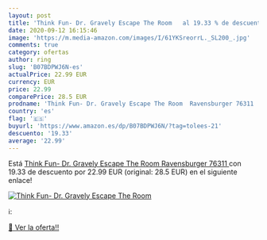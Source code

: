 ```yaml
---
layout: post
title: 'Think Fun- Dr. Gravely Escape The Room   al 19.33 % de descuento'
date: 2020-09-12 16:15:46
image: 'https://m.media-amazon.com/images/I/61YKSreorrL._SL200_.jpg'
comments: true
category: ofertas
author: ring
slug: 'B07BDPWJ6N-es'
actualPrice: 22.99 EUR
currency: EUR
price: 22.99
comparePrice: 28.5 EUR
prodname: 'Think Fun- Dr. Gravely Escape The Room  Ravensburger 76311 '
country: 'es'
flag: '🇪🇸'
buyurl: 'https://www.amazon.es/dp/B07BDPWJ6N/?tag=tolees-21'
descuento: '19.33'
average: '22.99'
---
```


Está [Think Fun- Dr. Gravely Escape The Room  Ravensburger 76311 ](https://www.amazon.es/dp/B07BDPWJ6N/?tag=tolees-21) con 19.33 de descuento por 22.99 EUR (original: 28.5 EUR) en el siguiente enlace!

[![Think Fun- Dr. Gravely Escape The Room  ](https://m.media-amazon.com/images/I/61YKSreorrL._SL200_.jpg)](https://www.amazon.es/dp/B07BDPWJ6N/?tag=tolees-21)

ℹ️:


[🛒 Ver la oferta!!](https://www.amazon.es/dp/B07BDPWJ6N/?tag=tolees-21)
